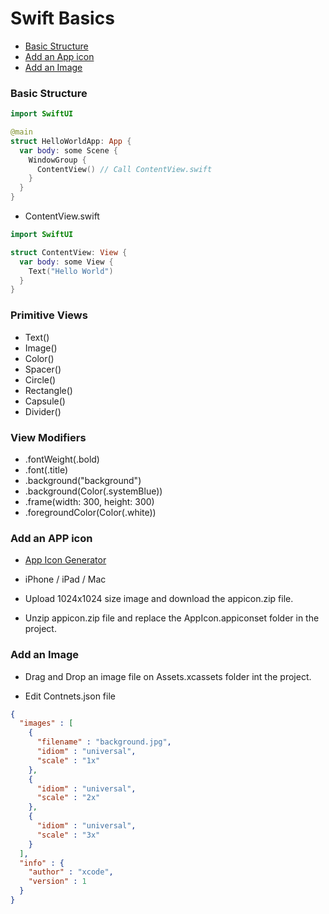 # Swift Basics

* [Basic Structure](#basic-structure)
* [Add an App icon](#add-an-app-icon)
* [Add an Image](#add-an-image)

### Basic Structure
```swift
import SwiftUI

@main
struct HelloWorldApp: App {
  var body: some Scene {
    WindowGroup {
      ContentView() // Call ContentView.swift
    }
  }
}
```

* ContentView.swift
```swift
import SwiftUI

struct ContentView: View {
  var body: some View {
    Text("Hello World")
  }
}
```

### Primitive Views
* Text()
* Image()
* Color()
* Spacer()
* Circle()
* Rectangle()
* Capsule()
* Divider()

### View Modifiers
* .fontWeight(.bold)
* .font(.title)
* .background("background")
* .background(Color(.systemBlue))
* .frame(width: 300, height: 300)
* .foregroundColor(Color(.white))

### Add an APP icon
* [App Icon Generator](https://appicon.co/) 

* iPhone / iPad / Mac

* Upload 1024x1024 size image and download the appicon.zip file.

* Unzip appicon.zip file and replace the AppIcon.appiconset folder in the project.

### Add an Image
* Drag and Drop an image file on Assets.xcassets folder int the project.

* Edit Contnets.json file
```json
{
  "images" : [
    {
      "filename" : "background.jpg",
      "idiom" : "universal",
      "scale" : "1x"
    },
    {
      "idiom" : "universal",
      "scale" : "2x"
    },
    {
      "idiom" : "universal",
      "scale" : "3x"
    }
  ],
  "info" : {
    "author" : "xcode",
    "version" : 1
  }
}
```